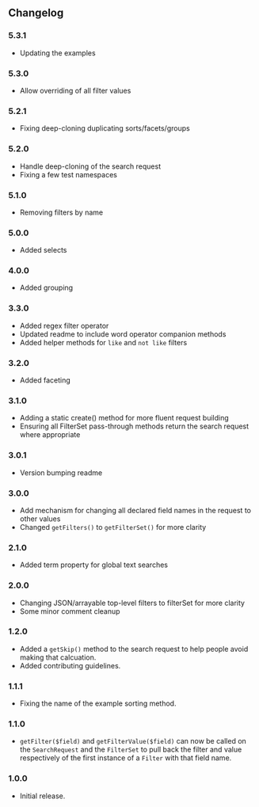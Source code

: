 ## Changelog

### 5.3.1
- Updating the examples

### 5.3.0
- Allow overriding of all filter values

### 5.2.1
- Fixing deep-cloning duplicating sorts/facets/groups

### 5.2.0
- Handle deep-cloning of the search request
- Fixing a few test namespaces

### 5.1.0
- Removing filters by name

### 5.0.0
- Added selects

### 4.0.0
- Added grouping

### 3.3.0
- Added regex filter operator
- Updated readme to include word operator companion methods
- Added helper methods for `like` and `not like` filters

### 3.2.0
- Added faceting

### 3.1.0
- Adding a static create() method for more fluent request building
- Ensuring all FilterSet pass-through methods return the search request where appropriate

### 3.0.1
- Version bumping readme

### 3.0.0
- Add mechanism for changing all declared field names in the request to other values
- Changed `getFilters()` to `getFilterSet()` for more clarity

### 2.1.0
- Added term property for global text searches

### 2.0.0
- Changing JSON/arrayable top-level filters to filterSet for more clarity
- Some minor comment cleanup

### 1.2.0
- Added a `getSkip()` method to the search request to help people avoid making that calcuation.
- Added contributing guidelines.

### 1.1.1
- Fixing the name of the example sorting method.

### 1.1.0
- `getFilter($field)` and `getFilterValue($field)` can now be called on the `SearchRequest` and the `FilterSet` to pull back the filter and value respectively of the first instance of a `Filter` with that field name.

### 1.0.0
- Initial release.